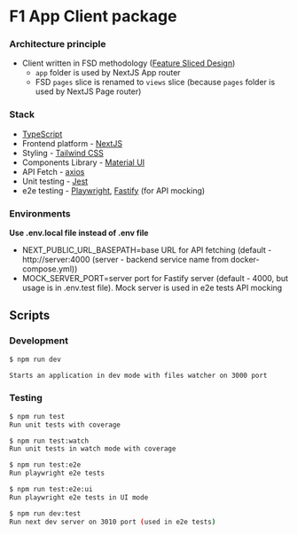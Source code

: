 # F1 App Client package

### Architecture principle

- Client written in FSD methodology ([Feature Sliced Design](https://feature-sliced.design/docs))
  - `app` folder is used by NextJS App router
  - FSD `pages` slice is renamed to `views` slice (because `pages` folder is used by NextJS Page router)

### Stack

- [TypeScript](https://www.typescriptlang.org/)
- Frontend platform - [NextJS](https://nextjs.org/)
- Styling - [Tailwind CSS](https://tailwindcss.com/)
- Components Library - [Material UI](https://mui.com/material-ui/)
- API Fetch - [axios](https://axios-http.com/)
- Unit testing - [Jest](https://jestjs.io/)
- e2e testing - [Playwright](https://playwright.dev/), [Fastify](https://fastify.dev/) (for API mocking)

### Environments

<b>Use .env.local file instead of .env file</b>

- NEXT_PUBLIC_URL_BASEPATH=base URL for API fetching (default - http://server:4000 (server - backend service name from docker-compose.yml))
- MOCK_SERVER_PORT=server port for Fastify server (default - 4000, but usage is in .env.test file). Mock server is used in e2e tests API mocking 

## Scripts

### Development

```bash
$ npm run dev

Starts an application in dev mode with files watcher on 3000 port
```

### Testing

```bash
$ npm run test
Run unit tests with coverage

$ npm run test:watch
Run unit tests in watch mode with coverage

$ npm run test:e2e
Run playwright e2e tests

$ npm run test:e2e:ui
Run playwright e2e tests in UI mode

$ npm run dev:test
Run next dev server on 3010 port (used in e2e tests)
```
